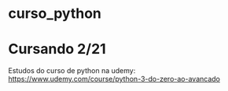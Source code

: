 # curso_python
# Cursando 2/21
Estudos do curso de python na udemy: https://www.udemy.com/course/python-3-do-zero-ao-avancado
